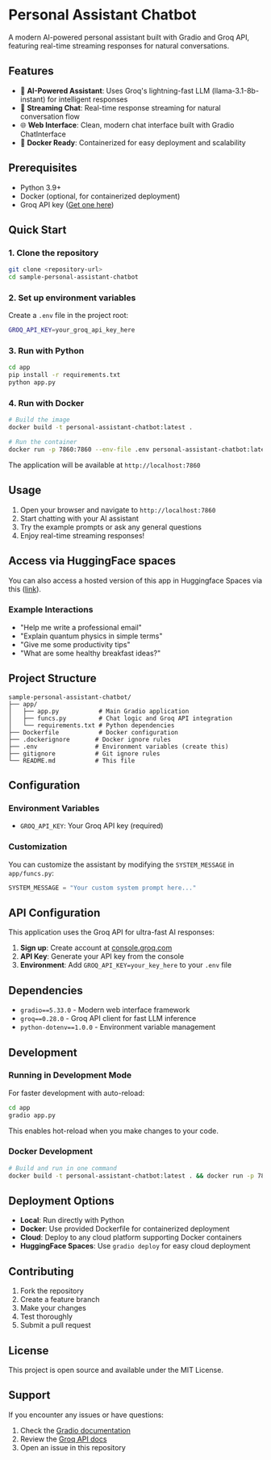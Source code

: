 # Personal Assistant Chatbot

A modern AI-powered personal assistant built with Gradio and Groq API, featuring real-time streaming responses for natural conversations. 

## Features

- 🤖 **AI-Powered Assistant**: Uses Groq's lightning-fast LLM (llama-3.1-8b-instant) for intelligent responses
- 💬 **Streaming Chat**: Real-time response streaming for natural conversation flow
- 🌐 **Web Interface**: Clean, modern chat interface built with Gradio ChatInterface
- 🐳 **Docker Ready**: Containerized for easy deployment and scalability

## Prerequisites

- Python 3.9+ 
- Docker (optional, for containerized deployment)
- Groq API key ([Get one here](https://console.groq.com/))

## Quick Start

### 1. Clone the repository
```bash
git clone <repository-url>
cd sample-personal-assistant-chatbot
```

### 2. Set up environment variables
Create a `.env` file in the project root:
```bash
GROQ_API_KEY=your_groq_api_key_here
```

### 3. Run with Python
```bash
cd app
pip install -r requirements.txt
python app.py
```

### 4. Run with Docker
```bash
# Build the image
docker build -t personal-assistant-chatbot:latest .

# Run the container
docker run -p 7860:7860 --env-file .env personal-assistant-chatbot:latest
```

The application will be available at `http://localhost:7860`

## Usage

1. Open your browser and navigate to `http://localhost:7860`
2. Start chatting with your AI assistant
3. Try the example prompts or ask any general questions
4. Enjoy real-time streaming responses!

## Access via HuggingFace spaces
You can also access a hosted version of this app in Huggingface Spaces via this ([link](https://huggingface.co/spaces/arnel8888/sample-personal-assistant-chatbot)). 

### Example Interactions

- "Help me write a professional email"
- "Explain quantum physics in simple terms" 
- "Give me some productivity tips"
- "What are some healthy breakfast ideas?"

## Project Structure

```
sample-personal-assistant-chatbot/
├── app/
│   ├── app.py           # Main Gradio application
│   ├── funcs.py         # Chat logic and Groq API integration
│   └── requirements.txt # Python dependencies
├── Dockerfile           # Docker configuration
├── .dockerignore       # Docker ignore rules
├── .env                # Environment variables (create this)
├── gitignore           # Git ignore rules
└── README.md           # This file
```

## Configuration

### Environment Variables

- `GROQ_API_KEY`: Your Groq API key (required)

### Customization

You can customize the assistant by modifying the `SYSTEM_MESSAGE` in `app/funcs.py`:

```python
SYSTEM_MESSAGE = "Your custom system prompt here..."
```

## API Configuration

This application uses the Groq API for ultra-fast AI responses:

1. **Sign up**: Create account at [console.groq.com](https://console.groq.com/)
2. **API Key**: Generate your API key from the console
3. **Environment**: Add `GROQ_API_KEY=your_key_here` to your `.env` file

## Dependencies

- `gradio==5.33.0` - Modern web interface framework
- `groq==0.28.0` - Groq API client for fast LLM inference
- `python-dotenv==1.0.0` - Environment variable management

## Development

### Running in Development Mode

For faster development with auto-reload:

```bash
cd app
gradio app.py
```

This enables hot-reload when you make changes to your code.

### Docker Development

```bash
# Build and run in one command
docker build -t personal-assistant-chatbot:latest . && docker run -p 7860:7860 --env-file .env personal-assistant-chatbot:latest
```

## Deployment Options

- **Local**: Run directly with Python
- **Docker**: Use provided Dockerfile for containerized deployment
- **Cloud**: Deploy to any cloud platform supporting Docker containers
- **HuggingFace Spaces**: Use `gradio deploy` for easy cloud deployment

## Contributing

1. Fork the repository
2. Create a feature branch
3. Make your changes
4. Test thoroughly
5. Submit a pull request

## License

This project is open source and available under the MIT License.

## Support

If you encounter any issues or have questions:

1. Check the [Gradio documentation](https://gradio.app/)
2. Review the [Groq API docs](https://console.groq.com/docs/)
3. Open an issue in this repository
